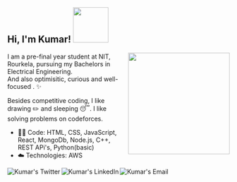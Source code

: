 <h2> Hi, I'm Kumar! <img src="https://media.giphy.com/media/l41lVwqgLWHbGRyFO/giphy.gif" width="80"></h2>

<img align='right' src="https://media.giphy.com/media/ieyl9zmCjO4b4t6qoY/giphy.gif" width="230">

I am a pre-final year student at NIT, Rourkela, pursuing my Bachelors in Electrical Engineering.<br>
And also optimisitic, curious and well-focused . :sparkles: <br>

Besides competitive coding, I like drawing :pencil2: and sleeping :sleeping:. I like solving problems
on codeforces.

- :man_technologist: Code: HTML, CSS, JavaScript, React, MongoDb, Node.js, C++, REST APi's, Python(basic)
- :cloud: Technologies: AWS


<a href="https://twitter.com/KumarRanjanKam1">
  <img align="left" alt="Kumar's Twitter" src="https://img.icons8.com/bubbles/50/000000/twitter.png"/>
</a>

<a href="https://www.linkedin.com/in/kumar-ranjan-kamila-a28612187/">
  <img align="left" alt="Kumar's LinkedIn" src="https://img.icons8.com/bubbles/50/000000/linkedin.png"/>
</a>

<a href="mailto:kumar.ranjan.kamila@gmail.com">
  <img align="left" alt="Kumar's Email" src="https://img.icons8.com/bubbles/50/000000/gmail.png"/>
</a>
